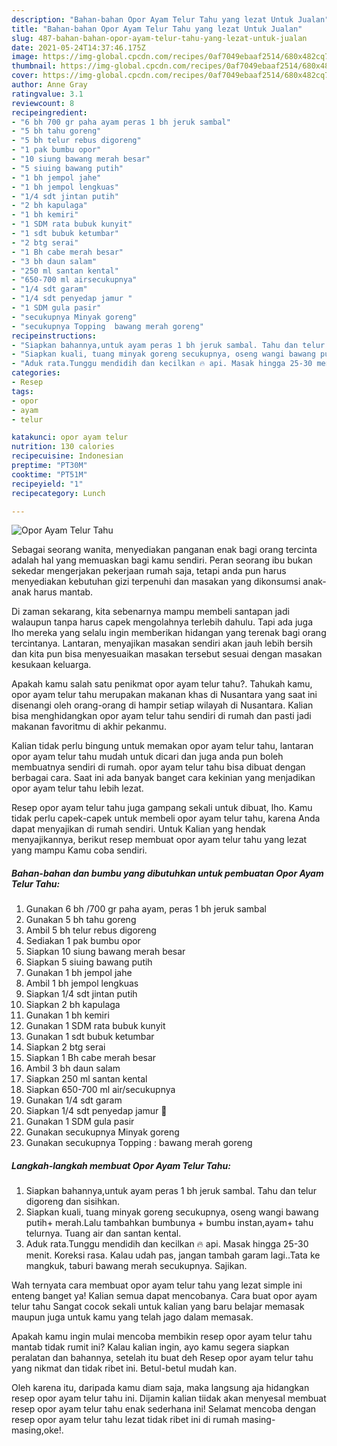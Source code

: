 ```yaml
---
description: "Bahan-bahan Opor Ayam Telur Tahu yang lezat Untuk Jualan"
title: "Bahan-bahan Opor Ayam Telur Tahu yang lezat Untuk Jualan"
slug: 487-bahan-bahan-opor-ayam-telur-tahu-yang-lezat-untuk-jualan
date: 2021-05-24T14:37:46.175Z
image: https://img-global.cpcdn.com/recipes/0af7049ebaaf2514/680x482cq70/opor-ayam-telur-tahu-foto-resep-utama.jpg
thumbnail: https://img-global.cpcdn.com/recipes/0af7049ebaaf2514/680x482cq70/opor-ayam-telur-tahu-foto-resep-utama.jpg
cover: https://img-global.cpcdn.com/recipes/0af7049ebaaf2514/680x482cq70/opor-ayam-telur-tahu-foto-resep-utama.jpg
author: Anne Gray
ratingvalue: 3.1
reviewcount: 8
recipeingredient:
- "6 bh 700 gr paha ayam peras 1 bh jeruk sambal"
- "5 bh tahu goreng"
- "5 bh telur rebus digoreng"
- "1 pak bumbu opor"
- "10 siung bawang merah besar"
- "5 siuing bawang putih"
- "1 bh jempol jahe"
- "1 bh jempol lengkuas"
- "1/4 sdt jintan putih"
- "2 bh kapulaga"
- "1 bh kemiri"
- "1 SDM rata bubuk kunyit"
- "1 sdt bubuk ketumbar"
- "2 btg serai"
- "1 Bh cabe merah besar"
- "3 bh daun salam"
- "250 ml santan kental"
- "650-700 ml airsecukupnya"
- "1/4 sdt garam"
- "1/4 sdt penyedap jamur "
- "1 SDM gula pasir"
- "secukupnya Minyak goreng"
- "secukupnya Topping  bawang merah goreng"
recipeinstructions:
- "Siapkan bahannya,untuk ayam peras 1 bh jeruk sambal. Tahu dan telur digoreng dan sisihkan."
- "Siapkan kuali, tuang minyak goreng secukupnya, oseng wangi bawang putih+ merah.Lalu tambahkan bumbunya + bumbu instan,ayam+ tahu telurnya. Tuang air dan santan kental."
- "Aduk rata.Tunggu mendidih dan kecilkan 🔥 api. Masak hingga 25-30 menit. Koreksi rasa. Kalau udah pas, jangan tambah garam lagi..Tata ke mangkuk, taburi bawang merah secukupnya. Sajikan."
categories:
- Resep
tags:
- opor
- ayam
- telur

katakunci: opor ayam telur 
nutrition: 130 calories
recipecuisine: Indonesian
preptime: "PT30M"
cooktime: "PT51M"
recipeyield: "1"
recipecategory: Lunch

---
```



![Opor Ayam Telur Tahu](https://img-global.cpcdn.com/recipes/0af7049ebaaf2514/680x482cq70/opor-ayam-telur-tahu-foto-resep-utama.jpg)

Sebagai seorang wanita, menyediakan panganan enak bagi orang tercinta adalah hal yang memuaskan bagi kamu sendiri. Peran seorang ibu bukan sekedar mengerjakan pekerjaan rumah saja, tetapi anda pun harus menyediakan kebutuhan gizi terpenuhi dan masakan yang dikonsumsi anak-anak harus mantab.

Di zaman  sekarang, kita sebenarnya mampu membeli santapan jadi walaupun tanpa harus capek mengolahnya terlebih dahulu. Tapi ada juga lho mereka yang selalu ingin memberikan hidangan yang terenak bagi orang tercintanya. Lantaran, menyajikan masakan sendiri akan jauh lebih bersih dan kita pun bisa menyesuaikan masakan tersebut sesuai dengan masakan kesukaan keluarga. 



Apakah kamu salah satu penikmat opor ayam telur tahu?. Tahukah kamu, opor ayam telur tahu merupakan makanan khas di Nusantara yang saat ini disenangi oleh orang-orang di hampir setiap wilayah di Nusantara. Kalian bisa menghidangkan opor ayam telur tahu sendiri di rumah dan pasti jadi makanan favoritmu di akhir pekanmu.

Kalian tidak perlu bingung untuk memakan opor ayam telur tahu, lantaran opor ayam telur tahu mudah untuk dicari dan juga anda pun boleh membuatnya sendiri di rumah. opor ayam telur tahu bisa dibuat dengan berbagai cara. Saat ini ada banyak banget cara kekinian yang menjadikan opor ayam telur tahu lebih lezat.

Resep opor ayam telur tahu juga gampang sekali untuk dibuat, lho. Kamu tidak perlu capek-capek untuk membeli opor ayam telur tahu, karena Anda dapat menyajikan di rumah sendiri. Untuk Kalian yang hendak menyajikannya, berikut resep membuat opor ayam telur tahu yang lezat yang mampu Kamu coba sendiri.

<!--inarticleads1-->

##### Bahan-bahan dan bumbu yang dibutuhkan untuk pembuatan Opor Ayam Telur Tahu:

1. Gunakan 6 bh /700 gr paha ayam, peras 1 bh jeruk sambal
1. Gunakan 5 bh tahu goreng
1. Ambil 5 bh telur rebus digoreng
1. Sediakan 1 pak bumbu opor
1. Siapkan 10 siung bawang merah besar
1. Siapkan 5 siuing bawang putih
1. Gunakan 1 bh jempol jahe
1. Ambil 1 bh jempol lengkuas
1. Siapkan 1/4 sdt jintan putih
1. Siapkan 2 bh kapulaga
1. Gunakan 1 bh kemiri
1. Gunakan 1 SDM rata bubuk kunyit
1. Gunakan 1 sdt bubuk ketumbar
1. Siapkan 2 btg serai
1. Siapkan 1 Bh cabe merah besar
1. Ambil 3 bh daun salam
1. Siapkan 250 ml santan kental
1. Siapkan 650-700 ml air/secukupnya
1. Gunakan 1/4 sdt garam
1. Siapkan 1/4 sdt penyedap jamur 🍄
1. Gunakan 1 SDM gula pasir
1. Gunakan secukupnya Minyak goreng
1. Gunakan secukupnya Topping : bawang merah goreng




<!--inarticleads2-->

##### Langkah-langkah membuat Opor Ayam Telur Tahu:

1. Siapkan bahannya,untuk ayam peras 1 bh jeruk sambal. Tahu dan telur digoreng dan sisihkan.
1. Siapkan kuali, tuang minyak goreng secukupnya, oseng wangi bawang putih+ merah.Lalu tambahkan bumbunya + bumbu instan,ayam+ tahu telurnya. Tuang air dan santan kental.
1. Aduk rata.Tunggu mendidih dan kecilkan 🔥 api. Masak hingga 25-30 menit. Koreksi rasa. Kalau udah pas, jangan tambah garam lagi..Tata ke mangkuk, taburi bawang merah secukupnya. Sajikan.




Wah ternyata cara membuat opor ayam telur tahu yang lezat simple ini enteng banget ya! Kalian semua dapat mencobanya. Cara buat opor ayam telur tahu Sangat cocok sekali untuk kalian yang baru belajar memasak maupun juga untuk kamu yang telah jago dalam memasak.

Apakah kamu ingin mulai mencoba membikin resep opor ayam telur tahu mantab tidak rumit ini? Kalau kalian ingin, ayo kamu segera siapkan peralatan dan bahannya, setelah itu buat deh Resep opor ayam telur tahu yang nikmat dan tidak ribet ini. Betul-betul mudah kan. 

Oleh karena itu, daripada kamu diam saja, maka langsung aja hidangkan resep opor ayam telur tahu ini. Dijamin kalian tiidak akan menyesal membuat resep opor ayam telur tahu enak sederhana ini! Selamat mencoba dengan resep opor ayam telur tahu lezat tidak ribet ini di rumah masing-masing,oke!.

